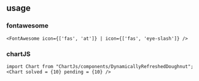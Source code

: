 ## usage

### fontawesome

```
<FontAwesome icon={['fas', 'at']} | icon={['fas', 'eye-slash']} />

```

### chartJS

```
import Chart from "ChartJs/components/DynamicallyRefreshedDoughnut";
<Chart solved = {10} pending = {10} />

```